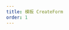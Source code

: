 ```yaml
---
title: 模板 CreateForm
order: 1
---
```


<code title="基本使用" src="./create-form/basic.jsx" />

<code title="自定义操作按钮" src="./create-form/customActions.jsx" />

<code title="表单关联" src="./create-form/dependency.jsx" />